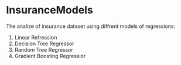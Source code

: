 # InsuranceModels
The analize of insurance dataset using diffrent models of regressions:
1. Linear Refression 
2. Decision Tree Regressor
3. Random Tree Regressor
4. Gradient Boosting Regressior
